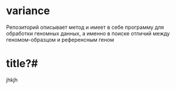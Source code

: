 # variance
Репозиторий описывает метод и имеет в себе программу для обработки геномных данных, а именно в поиске отличий между геномом-образцом и референсным геном
# title?#
jhkjh
```

```
